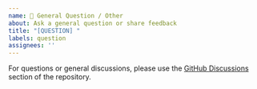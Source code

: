 ```yaml
---
name: 💬 General Question / Other
about: Ask a general question or share feedback
title: "[QUESTION] "
labels: question
assignees: ''
---
```


For questions or general discussions, please use the [GitHub Discussions](https://github.com/turkishtechnology/takeoff-ui/discussions) section of the repository.
